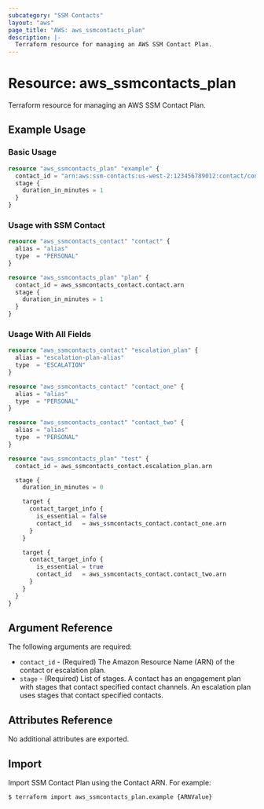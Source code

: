 ```yaml
---
subcategory: "SSM Contacts"
layout: "aws"
page_title: "AWS: aws_ssmcontacts_plan"
description: |-
  Terraform resource for managing an AWS SSM Contact Plan.
---
```


# Resource: aws_ssmcontacts_plan

Terraform resource for managing an AWS SSM Contact Plan.

## Example Usage

### Basic Usage

```terraform
resource "aws_ssmcontacts_plan" "example" {
  contact_id = "arn:aws:ssm-contacts:us-west-2:123456789012:contact/contactalias"
  stage {
    duration_in_minutes = 1
  }
}
```

### Usage with SSM Contact

```terraform
resource "aws_ssmcontacts_contact" "contact" {
  alias = "alias"
  type  = "PERSONAL"
}

resource "aws_ssmcontacts_plan" "plan" {
  contact_id = aws_ssmcontacts_contact.contact.arn
  stage {
    duration_in_minutes = 1
  }
}
```

### Usage With All Fields
```terraform
resource "aws_ssmcontacts_contact" "escalation_plan" {
  alias = "escalation-plan-alias"
  type  = "ESCALATION"
}

resource "aws_ssmcontacts_contact" "contact_one" {
  alias = "alias"
  type  = "PERSONAL"
}

resource "aws_ssmcontacts_contact" "contact_two" {
  alias = "alias"
  type  = "PERSONAL"
}

resource "aws_ssmcontacts_plan" "test" {
  contact_id = aws_ssmcontacts_contact.escalation_plan.arn

  stage {
    duration_in_minutes = 0

    target {
      contact_target_info {
        is_essential = false
        contact_id   = aws_ssmcontacts_contact.contact_one.arn
      }
    }

    target {
      contact_target_info {
        is_essential = true
        contact_id   = aws_ssmcontacts_contact.contact_two.arn
      }
    }
  }
}
```

## Argument Reference

The following arguments are required:

* `contact_id` - (Required) The Amazon Resource Name (ARN) of the contact or escalation plan.
* `stage` - (Required) List of stages. A contact has an engagement plan with stages that contact specified contact channels. An escalation plan uses stages that contact specified contacts.

## Attributes Reference

No additional attributes are exported.

## Import

Import SSM Contact Plan using the Contact ARN. For example:

```
$ terraform import aws_ssmcontacts_plan.example {ARNValue}
```
